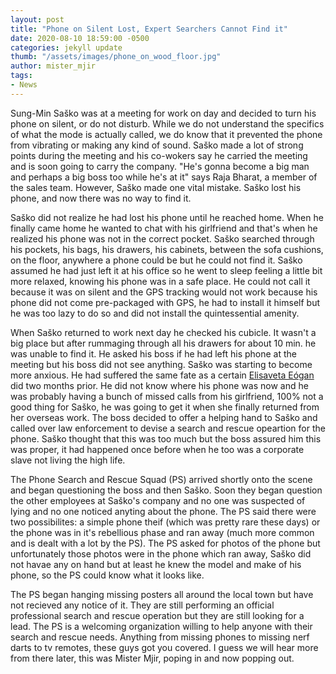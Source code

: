 ```yaml
---
layout: post
title: "Phone on Silent Lost, Expert Searchers Cannot Find it"
date: 2020-08-10 18:59:00 -0500
categories: jekyll update
thumb: "/assets/images/phone_on_wood_floor.jpg"
author: mister_mjir
tags:
- News
---
```


 Sung-Min Saško was at a meeting for work on day and decided to turn his phone on silent, or do not disturb. While we do not understand the specifics of what the
 mode is actually called, we do know that it prevented the phone from vibrating or making any kind of sound. Saško made a lot of strong points during the meeting
 and his co-wokers say he carried the meeting and is soon going to carry the company. "He's gonna become a big man and perhaps a big boss too while he's at it" says
 Raja Bharat, a member of the sales team. However, Saško made one vital mistake. Saško lost his phone, and now there was no way to find it.
 
 Saško did not realize he had lost his phone until he reached home. When he finally came home he wanted to chat with his girlfriend and that's when he realized his
 phone was not in the correct pocket. Saško searched through his pockets, his bags, his drawers, his cabinets, between the sofa cushions, on the floor, anywhere a
 phone could be but he could not find it. Saško assumed he had just left it at his office so he went to sleep feeling a little bit more relaxed, knowing his phone was
 in a safe place. He could not call it because it was on silent and the GPS tracking would not work because his phone did not come pre-packaged with GPS, he had to
 install it himself but he was too lazy to do so and did not install the quintessential amenity.
 
 When Saško returned to work next day he checked his cubicle. It wasn't a big place but after rummaging through all his drawers for about 10 min. he was unable to find
 it. He asked his boss if he had left his phone at the meeting but his boss did not see anything. Saško was starting to become more anxious. He had suffered the same fate as a certain [Elisaveta Eógan](https://hecrenews.github.io/jekyll/update/2020/06/06/woman-without-phone-unable-to-call-anyone.html) did two months prior. He did not know where his phone was now and he was probably having a bunch of missed calls from his girlfriend, 100% not a good thing for Saško, he was going to get it when she finally returned from her overseas work. The boss decided to offer a helping hand to Saško and called over law enforcement to devise a search and rescue opeartion for the phone. Saško thought that this was too much but the boss assured him this was proper, it had happened once before when he too was a corporate slave not living the high life.
 
 The Phone Search and Rescue Squad (PS) arrived shortly onto the scene and began questioning the boss and then Saško. Soon they began question the other employees at
 Saško's company and no one was suspected of lying and no one noticed anyting about the phone. The PS said there were two possibilites: a simple phone theif (which was
 pretty rare these days) or the phone was in it's rebellious phase and ran away (much more common and is dealt with a lot by the PS). The PS asked for photos of the
 phone but unfortunately those photos were in the phone which ran away, Saško did not havae any on hand but at least he knew the model and make of his phone, so the PS
 could know what it looks like.
 
 The PS began hanging missing posters all around the local town but have not recieved any notice of it. They are still performing an official professional search and
 rescue operation but they are still looking for a lead. The PS is a welcoming organization willing to help anyone with their search and rescue needs. Anything from
 missing phones to missing nerf darts to tv remotes, these guys got you covered. I guess we will hear more from there later, this was Mister Mjir, poping in and now
 popping out.
